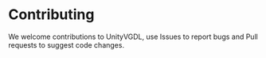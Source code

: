 # Contributing

We welcome contributions to UnityVGDL, use Issues to report bugs and Pull requests to suggest code changes.

